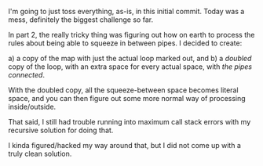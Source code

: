 I'm going to just toss everything, as-is, in this initial commit. Today was a
mess, definitely the biggest challenge so far.

In part 2, the really tricky thing was figuring out how on earth to process the
rules about being able to squeeze in between pipes. I decided to create:

a) a copy of the map with just the actual loop marked out, and
b) a *doubled* copy of the loop, with an extra space for every actual space,
   with *the pipes connected*.

With the doubled copy, all the squeeze-between space becomes literal space, and
you can then figure out some more normal way of processing inside/outside.

That said, I still had trouble running into maximum call stack errors with my
recursive solution for doing that.

I kinda figured/hacked my way around that, but I did not come up with a truly
clean solution.

